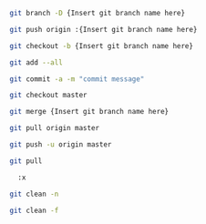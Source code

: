 ```bash
git branch -D {Insert git branch name here}
```

```bash
git push origin :{Insert git branch name here}
```

```bash
git checkout -b {Insert git branch name here}
```

```bash
git add --all
```

```bash
git commit -a -m "commit message"
```

```bash
git checkout master
```

```bash
git merge {Insert git branch name here}
```

```bash
git pull origin master
```

```bash
git push -u origin master
```

```bash
git pull
```

```bash
  :x
```

```bash
git clean -n
```

```bash
git clean -f
```
